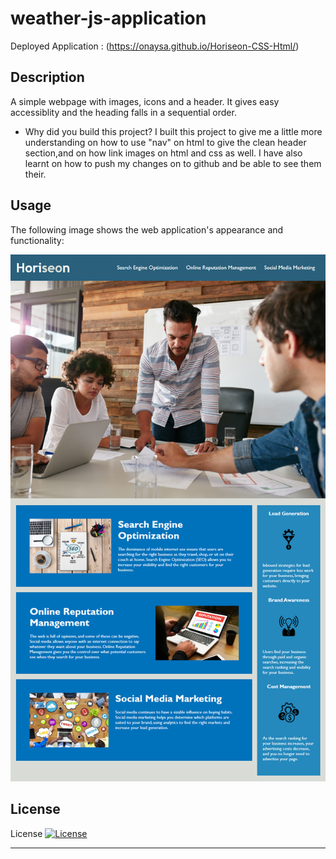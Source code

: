 # weather-js-application

Deployed Application : (https://onaysa.github.io/Horiseon-CSS-Html/)

## Description
 A simple webpage with images, icons and a header. It gives easy accessiblity and the heading falls in a sequential order.

- Why did you build this project? 
I built this project to give me a little more understanding on how to use "nav" on html to give the clean header section,and on how link images on html and css as well. I have also learnt on how to push my changes on to github and be able to see them their.



## Usage

The following image shows the web application's appearance and functionality:

![challeng1](./Develop/assets/images/screenshot.png)


## License

License
[![License](https://img.shields.io/badge/License-Apache_2.0-blue.svg)](https://opensource.org/licenses/Apache-2.0)



---

